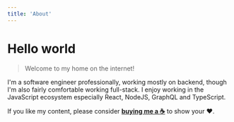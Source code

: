```yaml
---
title: 'About'
---
```


# Hello world

> Welcome to my home on the internet!

I'm a software engineer professionally, working mostly on backend, though I'm also fairly comfortable working full-stack. I enjoy working in the JavaScript ecosystem especially React, NodeJS, GraphQL and TypeScript.

If you like my content, please consider [**buying me a :coffee:**](https://www.paypal.com/donate/?business=57FBUW2NMP56G&no_recurring=0&currency_code=AUD) to show your :heart:.
